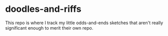 # doodles-and-riffs

This repo is where I track my little odds-and-ends sketches that aren't really significant enough to merit their own repo.
